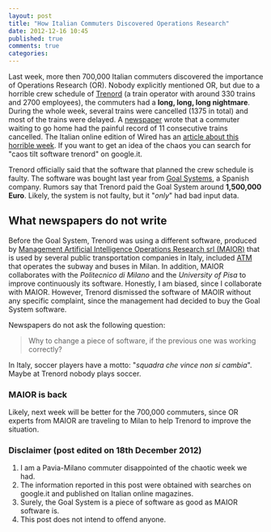 ```yaml
---
layout: post
title: "How Italian Commuters Discovered Operations Research"
date: 2012-12-16 10:45
published: true
comments: true
categories: 
---
```


Last week, more then 700,000 Italian commuters discovered the importance of Operations Research (OR).
Nobody explicitly mentioned OR, 
but due to a horrible crew schedule of [Trenord](http://www.trenord.it) 
(a train operator with around 330 trains and 2700 employees),
the commuters had a **long, long, long nightmare**. 
During the whole week, several trains were cancelled (1375 in total) and most of the trains were delayed.
A [newspaper](http://milano.corriere.it/milano/notizie/cronaca/12_dicembre_11/treni-cronaca-caos-episodi-2113111724378.shtml) wrote that a commuter waiting to go home had the painful record of 11 consecutive trains cancelled.
The Italian online edition of Wired has an [article about this horrible week](http://daily.wired.it/news/tech/2012/12/13/trenord-treni-software-caos-85247.html). 
If you want to get an idea of the chaos you can search for "caos tilt software trenord" on google.it.

Trenord officially said that the software that planned the crew schedule is faulty. 
The software was bought last year from [Goal Systems](http://www.goalsystems.com), a Spanish company.
Rumors say that Trenord paid the Goal System around **1,500,000 Euro**.
Likely, the system is not faulty, but it "_only_" had bad input data.

## What newspapers do not write

Before the Goal System, Trenord was using a different software, produced by
[Management Artificial Intelligence Operations Research srl (MAIOR)](http://www.maior.it)
that is used by several public transportation companies in Italy,
included [ATM](http://www.atm.it) that operates the subway and buses in Milan.
In addition, MAIOR collaborates with the _Politecnico di Milano_ and the _University of Pisa_
to improve continuously its software.
Honestly, I am biased, since I collaborate with MAIOR. 
However, Trenord dismissed the software of MAOIR
without any specific complaint, since the management had decided to buy the Goal System software.

Newspapers do not ask the following question:

> Why to change a piece of software, if the previous one was working correctly?

In Italy, soccer players have a motto: "_squadra che vince non si cambia_".
Maybe at Trenord nobody plays soccer.

### MAIOR is back
Likely, next week will be better for the 700,000 commuters,
since OR experts from MAIOR are traveling to Milan to 
help Trenord to improve the situation.

### Disclaimer (post edited on 18th December 2012)
1. I am a Pavia-Milano commuter disappointed of the chaotic week we had.
2. The information reported in this post were obtained with searches on google.it and published on Italian online magazines.
3. Surely, the Goal System is a piece of software as good as MAIOR software is.
4. This post does not intend to offend anyone. 
